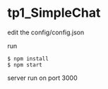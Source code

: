 # tp1_SimpleChat
edit the config/config.json


run
```
$ npm install
$ npm start
```
server run on port 3000
